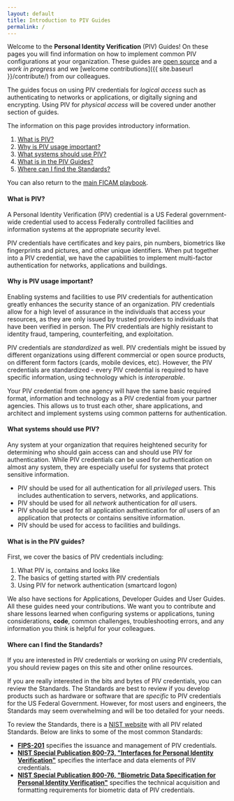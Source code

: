 ```yaml
---
layout: default
title: Introduction to PIV Guides
permalink: /
---
```


Welcome to the **Personal Identity Verification** (PIV) Guides! On these pages you will find information on how to implement common PIV configurations at your organization.  These guides are [open source](https://github.com/gsa/piv-guides) and a _work in progress_ and we [welcome contributions]({{ site.baseurl }}/contribute/) from our colleagues.

The guides focus on using PIV credentials for _logical access_ such as authenticating to networks or applications, or digitally signing and encrypting.  Using PIV for _physical access_ will be covered under another section of guides.

The information on this page provides introductory information.

1. [What is PIV?](#what-is-piv)
1. [Why is PIV usage important?](#why-is-piv-usage-important)
1. [What systems should use PIV?](#what-systems-should-use-piv)
1. [What is in the PIV Guides?](#what-is-in-the-piv-guides)
1. [Where can I find the Standards?](#where-can-i-find-the-standards)

You can also return to the [main FICAM playbook](/ficam-guides/).

#### What is PIV?

A Personal Identity Verification (PIV) credential is a US Federal government-wide credential used to access Federally controlled facilities and information systems at the appropriate security level.

PIV credentials have certificates and key pairs, pin numbers, biometrics like fingerprints and pictures, and other unique identifiers.  When put together into a PIV credential, we have the capabilities to implement multi-factor authentication for networks, applications and buildings.

#### Why is PIV usage important?

Enabling systems and facilities to use PIV credentials for authentication greatly enhances the security stance of an organization. PIV credentials allow for a high level of assurance in the individuals that access your resources, as they are only issued by trusted providers to individuals that have been verified in person.  The PIV credentials are highly resistant to identity fraud, tampering, counterfeiting, and exploitation.

PIV credentials are _standardized_ as well.  PIV credentials might be issued by different organizations using different commercial or open source products, on different form factors (cards, mobile devices, etc).  However, the PIV credentials are standardized - every PIV credential is required to have specific information, using technology which is _interoperable_.

Your PIV credential from one agency will have the same basic required format, information and technology as a PIV credential from your partner agencies. This allows us to trust each other, share applications, and architect and implement systems using common patterns for authentication.

#### What systems should use PIV?

Any system at your organization that requires heightened security for determining who should gain access can and should use PIV for authentication.  While PIV credentials can be used for authentication on almost any system, they are especially useful for systems that protect sensitive information.

* PIV should be used for all authentication for all _privileged_ users.  This includes authentication to servers, networks, and applications.
* PIV should be used for all _network_ authentication for _all_ users.
* PIV should be used for all application authentication for _all_ users of an application that protects or contains sensitive information.
* PIV should be used for access to facilities and buildings.


#### What is in the PIV guides?

First, we cover the basics of PIV credentials including:

1. What PIV is, contains and looks like
1. The basics of getting started with PIV credentials
1. Using PIV for network authentication (smartcard logon)

We also have sections for Applications, Developer Guides and User Guides.  All these guides need your contributions.  We want you to contribute and share lessons learned when configuring systems or applications, tuning considerations, **code**, common challenges, troubleshooting errors, and any information you think is helpful for your colleagues.  

#### Where can I find the Standards?

If you are interested in PIV credentials or working on _using_ PIV credentials, you should review pages on this site and other online resources.

If you are really interested in the bits and bytes of PIV credentials, you can review the Standards. The Standards are best to review if you develop products such as hardware or software that are _specific_ to PIV credentials for the US Federal Government.  However, for most users and engineers, the Standards may seem overwhelming and will be too detailed for your needs.

To review the Standards, there is a [NIST website](http://csrc.nist.gov/groups/SNS/piv/standards.html) with all PIV related Standards.  Below are links to some of the most common Standards:

- **[FIPS-201](http://nvlpubs.nist.gov/nistpubs/FIPS/NIST.FIPS.201-2.pdf)** specifies the issuance and management of PIV credentials.
- **[NIST Special Publication 800-73, "Interfaces for Personal Identity Verification"](http://nvlpubs.nist.gov/nistpubs/SpecialPublications/NIST.SP.800-73-4.pdf)** specifies the interface and data elements of PIV credentials.
- **[NIST Special Publication 800-76, "Biometric Data Specification for Personal Identity Verification"](http://nvlpubs.nist.gov/nistpubs/SpecialPublications/NIST.SP.800-76-2.pdf)** specifies the technical acquisition and formatting requirements for biometric data of PIV credentials.
